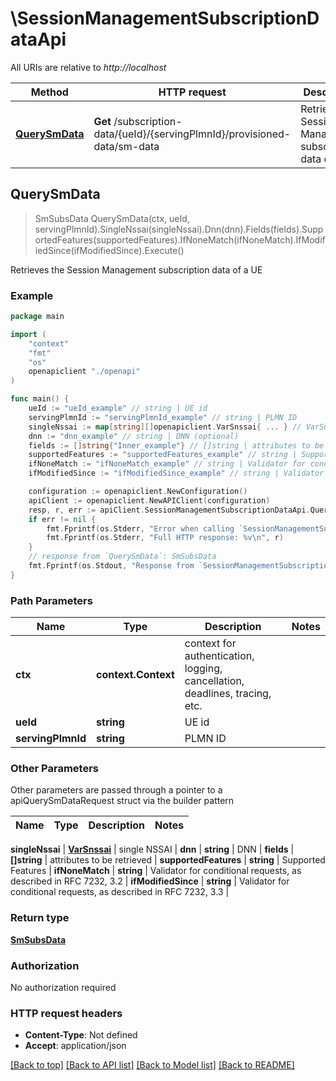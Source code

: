 # \SessionManagementSubscriptionDataApi

All URIs are relative to *http://localhost*

Method | HTTP request | Description
------------- | ------------- | -------------
[**QuerySmData**](SessionManagementSubscriptionDataApi.md#QuerySmData) | **Get** /subscription-data/{ueId}/{servingPlmnId}/provisioned-data/sm-data | Retrieves the Session Management subscription data of a UE



## QuerySmData

> SmSubsData QuerySmData(ctx, ueId, servingPlmnId).SingleNssai(singleNssai).Dnn(dnn).Fields(fields).SupportedFeatures(supportedFeatures).IfNoneMatch(ifNoneMatch).IfModifiedSince(ifModifiedSince).Execute()

Retrieves the Session Management subscription data of a UE

### Example

```go
package main

import (
    "context"
    "fmt"
    "os"
    openapiclient "./openapi"
)

func main() {
    ueId := "ueId_example" // string | UE id
    servingPlmnId := "servingPlmnId_example" // string | PLMN ID
    singleNssai := map[string][]openapiclient.VarSnssai{ ... } // VarSnssai | single NSSAI (optional)
    dnn := "dnn_example" // string | DNN (optional)
    fields := []string{"Inner_example"} // []string | attributes to be retrieved (optional)
    supportedFeatures := "supportedFeatures_example" // string | Supported Features (optional)
    ifNoneMatch := "ifNoneMatch_example" // string | Validator for conditional requests, as described in RFC 7232, 3.2 (optional)
    ifModifiedSince := "ifModifiedSince_example" // string | Validator for conditional requests, as described in RFC 7232, 3.3 (optional)

    configuration := openapiclient.NewConfiguration()
    apiClient := openapiclient.NewAPIClient(configuration)
    resp, r, err := apiClient.SessionManagementSubscriptionDataApi.QuerySmData(context.Background(), ueId, servingPlmnId).SingleNssai(singleNssai).Dnn(dnn).Fields(fields).SupportedFeatures(supportedFeatures).IfNoneMatch(ifNoneMatch).IfModifiedSince(ifModifiedSince).Execute()
    if err != nil {
        fmt.Fprintf(os.Stderr, "Error when calling `SessionManagementSubscriptionDataApi.QuerySmData``: %v\n", err)
        fmt.Fprintf(os.Stderr, "Full HTTP response: %v\n", r)
    }
    // response from `QuerySmData`: SmSubsData
    fmt.Fprintf(os.Stdout, "Response from `SessionManagementSubscriptionDataApi.QuerySmData`: %v\n", resp)
}
```

### Path Parameters


Name | Type | Description  | Notes
------------- | ------------- | ------------- | -------------
**ctx** | **context.Context** | context for authentication, logging, cancellation, deadlines, tracing, etc.
**ueId** | **string** | UE id | 
**servingPlmnId** | **string** | PLMN ID | 

### Other Parameters

Other parameters are passed through a pointer to a apiQuerySmDataRequest struct via the builder pattern


Name | Type | Description  | Notes
------------- | ------------- | ------------- | -------------


 **singleNssai** | [**VarSnssai**](VarSnssai.md) | single NSSAI | 
 **dnn** | **string** | DNN | 
 **fields** | **[]string** | attributes to be retrieved | 
 **supportedFeatures** | **string** | Supported Features | 
 **ifNoneMatch** | **string** | Validator for conditional requests, as described in RFC 7232, 3.2 | 
 **ifModifiedSince** | **string** | Validator for conditional requests, as described in RFC 7232, 3.3 | 

### Return type

[**SmSubsData**](SmSubsData.md)

### Authorization

No authorization required

### HTTP request headers

- **Content-Type**: Not defined
- **Accept**: application/json

[[Back to top]](#) [[Back to API list]](../README.md#documentation-for-api-endpoints)
[[Back to Model list]](../README.md#documentation-for-models)
[[Back to README]](../README.md)

